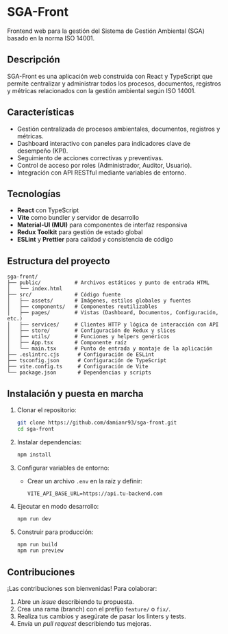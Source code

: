 # SGA-Front

Frontend web para la gestión del Sistema de Gestión Ambiental (SGA) basado en la norma ISO 14001.

## Descripción

SGA-Front es una aplicación web construida con React y TypeScript que permite centralizar y administrar todos los procesos, documentos, registros y métricas relacionados con la gestión ambiental según ISO 14001.

## Características

* Gestión centralizada de procesos ambientales, documentos, registros y métricas.
* Dashboard interactivo con paneles para indicadores clave de desempeño (KPI).
* Seguimiento de acciones correctivas y preventivas.
* Control de acceso por roles (Administrador, Auditor, Usuario).
* Integración con API RESTful mediante variables de entorno.

## Tecnologías

* **React** con TypeScript
* **Vite** como bundler y servidor de desarrollo
* **Material-UI (MUI)** para componentes de interfaz responsiva
* **Redux Toolkit** para gestión de estado global
* **ESLint** y **Prettier** para calidad y consistencia de código

## Estructura del proyecto

```
sga-front/
├── public/           # Archivos estáticos y punto de entrada HTML
│   └── index.html
├── src/              # Código fuente
│   ├── assets/       # Imágenes, estilos globales y fuentes
│   ├── components/   # Componentes reutilizables
│   ├── pages/        # Vistas (Dashboard, Documentos, Configuración, etc.)
│   ├── services/     # Clientes HTTP y lógica de interacción con API
│   ├── store/        # Configuración de Redux y slices
│   ├── utils/        # Funciones y helpers genéricos
│   ├── App.tsx       # Componente raíz
│   └── main.tsx      # Punto de entrada y montaje de la aplicación
├── .eslintrc.cjs      # Configuración de ESLint
├── tsconfig.json      # Configuración de TypeScript
├── vite.config.ts     # Configuración de Vite
└── package.json       # Dependencias y scripts
```

## Instalación y puesta en marcha

1. Clonar el repositorio:

   ```bash
   git clone https://github.com/damianr93/sga-front.git
   cd sga-front
   ```
2. Instalar dependencias:

   ```bash
   npm install
   ```
3. Configurar variables de entorno:

   * Crear un archivo `.env` en la raíz y definir:

     ```env
     VITE_API_BASE_URL=https://api.tu-backend.com
     ```
4. Ejecutar en modo desarrollo:

   ```bash
   npm run dev
   ```
5. Construir para producción:

   ```bash
   npm run build
   npm run preview
   ```

## Contribuciones

¡Las contribuciones son bienvenidas! Para colaborar:

1. Abre un *issue* describiendo tu propuesta.
2. Crea una rama (branch) con el prefijo `feature/` o `fix/`.
3. Realiza tus cambios y asegúrate de pasar los linters y tests.
4. Envía un *pull request* describiendo tus mejoras.

